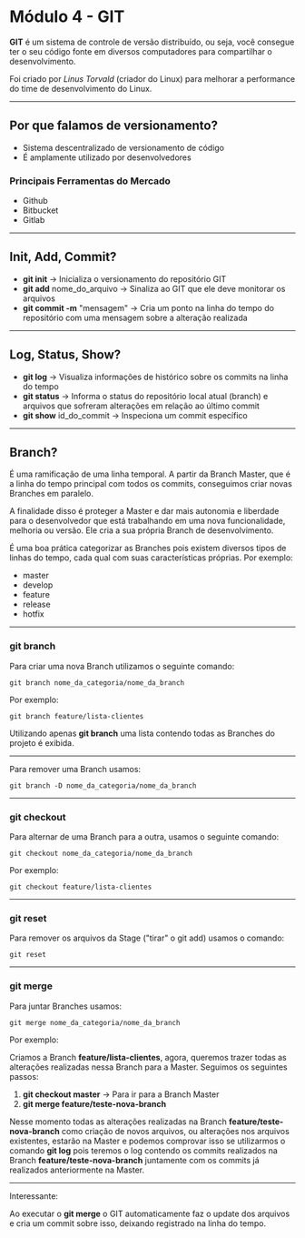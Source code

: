 # Módulo 4 - GIT

**GIT** é um sistema de controle de versão distribuído, ou seja, você consegue ter o seu código fonte em diversos computadores para compartilhar o desenvolvimento.

Foi criado por *Linus Torvald* (criador do Linux) para melhorar a performance do time de desenvolvimento do Linux.
___
## Por que falamos de versionamento?

- Sistema descentralizado de versionamento de código
- É amplamente utilizado por desenvolvedores

### Principais Ferramentas do Mercado

- Github
- Bitbucket
- Gitlab

___
## Init, Add, Commit?

- **git init** -> Inicializa o versionamento do repositório GIT
- **git add** nome_do_arquivo -> Sinaliza ao GIT que ele deve monitorar os arquivos
- **git commit -m** "mensagem" -> Cria um ponto na linha do tempo do repositório com uma mensagem sobre a alteração realizada

___
## Log, Status, Show?

- **git log** -> Visualiza informações de histórico sobre os commits na linha do tempo
- **git status** -> Informa o status do repositório local atual (branch) e arquivos que sofreram alterações em relação ao último commit
- **git show** id_do_commit -> Inspeciona um commit específico

___
## Branch?

É uma ramificação de uma linha temporal. A partir da Branch Master, que é a linha do tempo principal com todos os commits, conseguimos criar novas Branches em paralelo.

A finalidade disso é proteger a Master e dar mais autonomia e liberdade para o desenvolvedor que está trabalhando em uma nova funcionalidade, melhoria ou versão. Ele cria a sua própria Branch de desenvolvimento.

É uma boa prática categorizar as Branches pois existem diversos tipos de linhas do tempo, cada qual com suas características próprias. Por exemplo:

- master
- develop
- feature
- release
- hotfix

___
### git branch
Para criar uma nova Branch utilizamos o seguinte comando:

    git branch nome_da_categoria/nome_da_branch

Por exemplo:

    git branch feature/lista-clientes

Utilizando apenas **git branch** uma lista contendo todas as Branches do projeto é exibida.
___
Para remover uma Branch usamos:

    git branch -D nome_da_categoria/nome_da_branch
___
### git checkout
Para alternar de uma Branch para a outra, usamos o seguinte comando:

    git checkout nome_da_categoria/nome_da_branch

Por exemplo:

    git checkout feature/lista-clientes
___
### git reset
Para remover os arquivos da Stage ("tirar" o git add) usamos o comando:

    git reset
___
### git merge
Para juntar Branches usamos:

    git merge nome_da_categoria/nome_da_branch

Por exemplo:

Criamos a Branch **feature/lista-clientes**, agora, queremos trazer todas as alterações realizadas nessa Branch para a Master. Seguimos os seguintes passos:

1. **git checkout master** -> Para ir para a Branch Master
2. **git merge feature/teste-nova-branch**

Nesse momento todas as alterações realizadas na Branch **feature/teste-nova-branch** como criação de novos arquivos, ou alterações nos arquivos existentes, estarão na Master e podemos comprovar isso se utilizarmos o comando **git log** pois teremos o log contendo os commits realizados na Branch **feature/teste-nova-branch** juntamente com os commits já realizados anteriormente na Master.
___
Interessante:

Ao executar o **git merge** o GIT automaticamente faz o update dos arquivos e cria um commit sobre isso, deixando registrado na linha do tempo.
